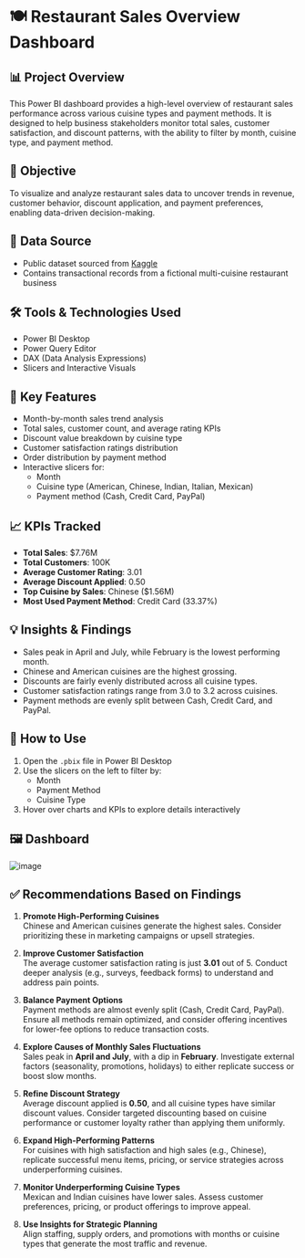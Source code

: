 # 🍽️ Restaurant Sales Overview Dashboard

## 📊 Project Overview
This Power BI dashboard provides a high-level overview of restaurant sales performance across various cuisine types and payment methods. It is designed to help business stakeholders monitor total sales, customer satisfaction, and discount patterns, with the ability to filter by month, cuisine type, and payment method.

## 🎯 Objective
To visualize and analyze restaurant sales data to uncover trends in revenue, customer behavior, discount application, and payment preferences, enabling data-driven decision-making.

## 📁 Data Source
- Public dataset sourced from [Kaggle](https://www.kaggle.com/)
- Contains transactional records from a fictional multi-cuisine restaurant business

## 🛠 Tools & Technologies Used
- Power BI Desktop
- Power Query Editor
- DAX (Data Analysis Expressions)
- Slicers and Interactive Visuals

## 📌 Key Features
- Month-by-month sales trend analysis
- Total sales, customer count, and average rating KPIs
- Discount value breakdown by cuisine type
- Customer satisfaction ratings distribution
- Order distribution by payment method
- Interactive slicers for:
  - Month
  - Cuisine type (American, Chinese, Indian, Italian, Mexican)
  - Payment method (Cash, Credit Card, PayPal)

## 📈 KPIs Tracked
- **Total Sales**: $7.76M
- **Total Customers**: 100K
- **Average Customer Rating**: 3.01
- **Average Discount Applied**: 0.50
- **Top Cuisine by Sales**: Chinese ($1.56M)
- **Most Used Payment Method**: Credit Card (33.37%)

## 💡 Insights & Findings
- Sales peak in April and July, while February is the lowest performing month.
- Chinese and American cuisines are the highest grossing.
- Discounts are fairly evenly distributed across all cuisine types.
- Customer satisfaction ratings range from 3.0 to 3.2 across cuisines.
- Payment methods are evenly split between Cash, Credit Card, and PayPal.

## 🧭 How to Use
1. Open the `.pbix` file in Power BI Desktop
2. Use the slicers on the left to filter by:
   - Month
   - Payment Method
   - Cuisine Type
3. Hover over charts and KPIs to explore details interactively

## 🖼️ Dashboard 
![image](https://github.com/user-attachments/assets/4233580c-8dfa-431b-b36e-8c521ba7398d)


## ✅ Recommendations Based on Findings

1. **Promote High-Performing Cuisines**  
   Chinese and American cuisines generate the highest sales. Consider prioritizing these in marketing campaigns or upsell strategies.

2. **Improve Customer Satisfaction**  
   The average customer satisfaction rating is just **3.01** out of 5. Conduct deeper analysis (e.g., surveys, feedback forms) to understand and address pain points.

3. **Balance Payment Options**  
   Payment methods are almost evenly split (Cash, Credit Card, PayPal). Ensure all methods remain optimized, and consider offering incentives for lower-fee options to reduce transaction costs.

4. **Explore Causes of Monthly Sales Fluctuations**  
   Sales peak in **April and July**, with a dip in **February**. Investigate external factors (seasonality, promotions, holidays) to either replicate success or boost slow months.

5. **Refine Discount Strategy**  
   Average discount applied is **0.50**, and all cuisine types have similar discount values. Consider targeted discounting based on cuisine performance or customer loyalty rather than applying them uniformly.

6. **Expand High-Performing Patterns**  
   For cuisines with high satisfaction and high sales (e.g., Chinese), replicate successful menu items, pricing, or service strategies across underperforming cuisines.

7. **Monitor Underperforming Cuisine Types**  
   Mexican and Indian cuisines have lower sales. Assess customer preferences, pricing, or product offerings to improve appeal.

8. **Use Insights for Strategic Planning**  
   Align staffing, supply orders, and promotions with months or cuisine types that generate the most traffic and revenue.


